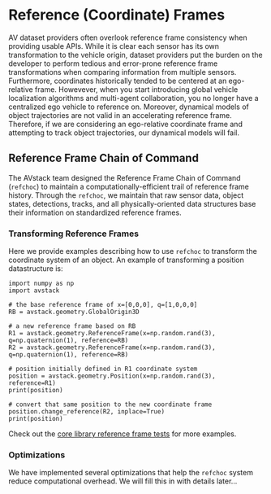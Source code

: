 # Reference (Coordinate) Frames

AV dataset providers often overlook reference frame consistency when providing usable APIs. While it is clear each sensor has its own transformation to the vehicle origin, dataset providers put the burden on the developer to perform tedious and error-prone reference frame transformations when comparing information from multiple sensors. Furthermore, coordinates historically tended to be centered at an ego-relative frame. Howevever, when you start introducing global vehicle localization algorithms and multi-agent collaboration, you no longer have a centralized ego vehicle to reference on. Moreover, dynamical models of object trajectories are not valid in an accelerating reference frame. Therefore, if we are considering an ego-relative coordinate frame and attempting to track object trajectories, our dynamical models will fail.


## Reference Frame Chain of Command

The AVstack team designed the Reference Frame Chain of Command (`refchoc`) to maintain a computationally-efficient trail of reference frame history. Through the `refchoc`, we maintain that raw sensor data, object states, detections, tracks, and all physically-oriented data structures base their information on standardized reference frames.


### Transforming Reference Frames

Here we provide examples describing how to use `refchoc` to transform the coordinate system of an object. An example of transforming a position datastructure is:

```
import numpy as np
import avstack

# the base reference frame of x=[0,0,0], q=[1,0,0,0]
RB = avstack.geometry.GlobalOrigin3D

# a new reference frame based on RB
R1 = avstack.geometry.ReferenceFrame(x=np.random.rand(3), q=np.quaternion(1), reference=RB)
R2 = avstack.geometry.ReferenceFrame(x=np.random.rand(3), q=np.quaternion(1), reference=RB)

# position initially defined in R1 coordinate system
position = avstack.geometry.Position(x=np.random.rand(3), reference=R1)
print(position)

# convert that same position to the new coordinate frame
position.change_reference(R2, inplace=True)
print(position)
```
Check out the [core library reference frame tests][core-ref-tests] for more examples.

### Optimizations

We have implemented several optimizations that help the `refchoc` system reduce computational overhead. We will fill this in with details later...


[core-ref-tests]: https://github.com/avstack-lab/lib-avstack-core/blob/main/tests/geometry/test_refchoc.py
